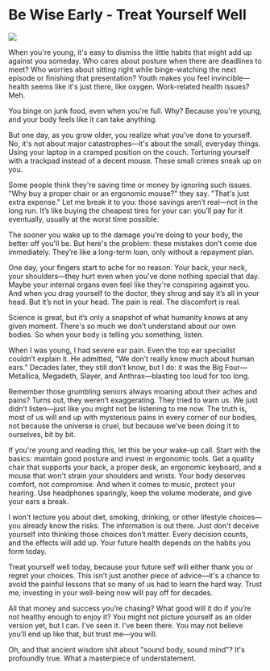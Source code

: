 # Be Wise Early - Treat Yourself Well

![](images/002-1.png)

When you're young, it's easy to dismiss the little habits that might add up against you someday. Who cares about posture when there are deadlines to meet? Who worries about sitting right while binge-watching the next episode or finishing that presentation? Youth makes you feel invincible—health seems like it's just there, like oxygen. Work-related health issues? Meh.

You binge on junk food, even when you're full. Why? Because you're young, and your body feels like it can take anything.

But one day, as you grow older, you realize what you've done to yourself. No, it's not about major catastrophes—it's about the small, everyday things. Using your laptop in a cramped position on the couch. Torturing yourself with a trackpad instead of a decent mouse. These small crimes sneak up on you.

Some people think they're saving time or money by ignoring such issues. "Why buy a proper chair or an ergonomic mouse?" they say. "That's just extra expense." Let me break it to you: those savings aren’t real—not in the long run. It’s like buying the cheapest tires for your car: you’ll pay for it eventually, usually at the worst time possible.

The sooner you wake up to the damage you're doing to your body, the better off you'll be. But here's the problem: these mistakes don’t come due immediately. They’re like a long-term loan, only without a repayment plan.

One day, your fingers start to ache for no reason. Your back, your neck, your shoulders—they hurt even when you've done nothing special that day. Maybe your internal organs even feel like they're conspiring against you. And when you drag yourself to the doctor, they shrug and say it’s all in your head. But it’s not in your head. The pain is real. The discomfort is real.

Science is great, but it’s only a snapshot of what humanity knows at any given moment. There's so much we don’t understand about our own bodies. So when your body is telling you something, listen.

When I was young, I had severe ear pain. Even the top ear specialist couldn’t explain it. He admitted, "We don’t really know much about human ears." Decades later, they still don’t know, but I do: it was the Big Four—Metallica, Megadeth, Slayer, and Anthrax—blasting too loud for too long.

Remember those grumbling seniors always moaning about their aches and pains? Turns out, they weren’t exaggerating. They tried to warn us. We just didn’t listen—just like you might not be listening to me now. The truth is, most of us will end up with mysterious pains in every corner of our bodies, not because the universe is cruel, but because we’ve been doing it to ourselves, bit by bit.

If you're young and reading this, let this be your wake-up call. Start with the basics: maintain good posture and invest in ergonomic tools. Get a quality chair that supports your back, a proper desk, an ergonomic keyboard, and a mouse that won't strain your shoulders and wrists. Your body deserves comfort, not compromise. And when it comes to music, protect your hearing. Use headphones sparingly, keep the volume moderate, and give your ears a break.

I won't lecture you about diet, smoking, drinking, or other lifestyle choices—you already know the risks. The information is out there. Just don't deceive yourself into thinking those choices don’t matter. Every decision counts, and the effects will add up. Your future health depends on the habits you form today.

Treat yourself well today, because your future self will either thank you or regret your choices. This isn’t just another piece of advice—it's a chance to avoid the painful lessons that so many of us had to learn the hard way. Trust me, investing in your well-being now will pay off for decades.

All that money and success you’re chasing? What good will it do if you’re not healthy enough to enjoy it? You might not picture yourself as an older version yet, but I can. I've seen it. I've been there. You may not believe you’ll end up like that, but trust me—you will.

Oh, and that ancient wisdom shit about "sound body, sound mind"? It's profoundly true. What a masterpiece of understatement.